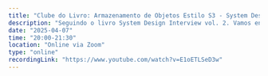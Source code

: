 ```yaml
---
title: "Clube do Livro: Armazenamento de Objetos Estilo S3 - System Design"
description: "Seguindo o livro System Design Interview vol. 2. Vamos entrar no cap. 25 - Armazenamento de Objetos Estilo S3. Discutiremos como projetar um serviço de armazenamento de objetos em grande escala como o Amazon S3, explorando conceitos como versionamento, políticas de ciclo de vida, e replicação entre regiões."
date: "2025-04-07"
time: "20:00-21:30"
location: "Online via Zoom"
type: "online"
recordingLink: "https://www.youtube.com/watch?v=E1oETLSeD3w"
---
```

